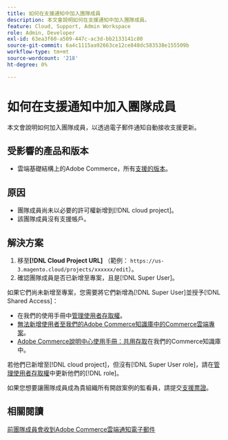 ```yaml
---
title: 如何在支援通知中加入團隊成員
description: 本文會說明如何在支援通知中加入團隊成員。
feature: Cloud, Support, Admin Workspace
role: Admin, Developer
exl-id: 63ea3f60-a509-447c-ac3d-bb2133141c80
source-git-commit: 6a4c1115aa92663ce12ce848dc583538e155509b
workflow-type: tm+mt
source-wordcount: '218'
ht-degree: 0%

---
```


# 如何在支援通知中加入團隊成員

本文會說明如何加入團隊成員，以透過電子郵件通知自動接收支援更新。

## 受影響的產品和版本

* 雲端基礎結構上的Adobe Commerce，所有[支援的版本](https://www.adobe.com/content/dam/cc/en/legal/terms/enterprise/pdfs/Adobe-Commerce-Software-Lifecycle-Policy.pdf)。

## 原因

* 團隊成員尚未以必要的許可權新增到[!DNL cloud project]。
* 該團隊成員沒有支援帳戶。

## 解決方案

1. 移至&#x200B;**[!DNL Cloud Project URL]** （範例： `https://us-3.magento.cloud/projects/xxxxxx/edit`）。
1. 確認團隊成員是否已新增至專案，且是[!DNL Super User]。

如果它們尚未新增至專案，您需要將它們新增為[!DNL Super User]並授予[!DNL Shared Access]：

* 在我們的使用手冊中[管理使用者存取權](https://experienceleague.adobe.com/docs/commerce-cloud-service/user-guide/project/user-access.html?lang=zh-Hant)。
* [無法新增使用者至我們的Adobe Commerce知識庫中的Commerce雲端專案](https://experienceleague.adobe.com/docs/commerce-knowledge-base/kb/troubleshooting/miscellaneous/unable-add-user-adobe-commerce-cloud-project.html?lang=zh-Hant)。
* [Adobe Commerce說明中心使用手冊：共用存取](https://experienceleague.adobe.com/docs/commerce-knowledge-base/kb/help-center-guide/magento-help-center-user-guide.html?lang=zh-Hant#shared-access)在我們的Commerce知識庫中。

若他們已新增至[!DNL cloud project]，但沒有[!DNL Super User role]，請在[管理使用者存取權](https://experienceleague.adobe.com/docs/commerce-cloud-service/user-guide/project/user-access.html?lang=zh-Hant)中更新他們的[!DNL role]。

如果您想要讓團隊成員成為貴組織所有開啟案例的監看員，請提交[支援票證](https://experienceleague.adobe.com/home?lang=zh-Hant&support-tab=home#support)。

## 相關閱讀

[前團隊成員會收到Adobe Commerce雲端通知電子郵件](https://experienceleague.adobe.com/docs/commerce-knowledge-base/kb/troubleshooting/miscellaneous/former-teammembers-receive-cloud-notification-emails.html?lang=zh-Hant)
